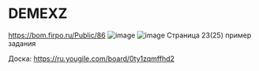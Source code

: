 # DEMEXZ
https://bom.firpo.ru/Public/86
![image](https://github.com/user-attachments/assets/cfe399d3-1d7c-4053-9e52-e28c2f546d04)
![image](https://github.com/user-attachments/assets/0b579c76-114a-4e37-890f-7a52bb06170d)
Cтраница 23(25) пример задания 

Доска: https://ru.yougile.com/board/0ty1zqmffhd2
